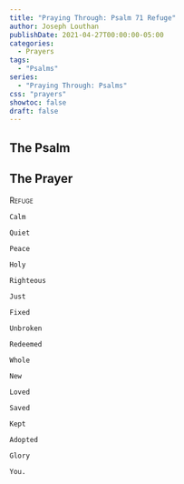 ```yaml
---
title: "Praying Through: Psalm 71 Refuge"
author: Joseph Louthan
publishDate: 2021-04-27T00:00:00-05:00
categories:
  - Prayers
tags:
  - "Psalms"
series:
  - "Praying Through: Psalms"
css: "prayers"
showtoc: false
draft: false
---
```

## The Psalm



## The Prayer

<div style="font-variant: small-caps;">
Refuge
</div>

```text
Calm

Quiet

Peace

Holy

Righteous

Just

Fixed

Unbroken

Redeemed

Whole

New

Loved

Saved

Kept

Adopted

Glory

You.
```
